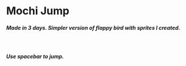 # Mochi Jump
<h5>Made in 3 days. Simpler version of flappy bird with sprites I created.</h5>
<br>
<h5>Use spacebar to jump. </h5>
